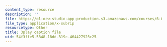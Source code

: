 ```yaml
---
content_type: resource
description: ''
file: https://ol-ocw-studio-app-production.s3.amazonaws.com/courses/6-0002-introduction-to-computational-thinking-and-data-science-fall-2016/54f3ffe5584818dd319c464427923c25_-1BnXEwHUok.srt
file_type: application/x-subrip
resourcetype: Other
title: 3play caption file
uid: 54f3ffe5-5848-18dd-319c-464427923c25
---
```

